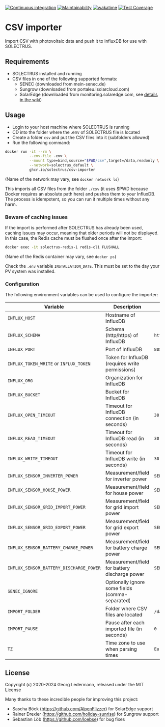 [![Continuous integration](https://github.com/solectrus/csv-importer/actions/workflows/push.yml/badge.svg)](https://github.com/solectrus/csv-importer/actions/workflows/push.yml)
[![Maintainability](https://api.codeclimate.com/v1/badges/22651f8e68e4c3123a39/maintainability)](https://codeclimate.com/github/solectrus/csv-importer/maintainability)
[![wakatime](https://wakatime.com/badge/user/697af4f5-617a-446d-ba58-407e7f3e0243/project/ccfef5d1-6717-4411-9895-69dc32ad5c91.svg)](https://wakatime.com/badge/user/697af4f5-617a-446d-ba58-407e7f3e0243/project/ccfef5d1-6717-4411-9895-69dc32ad5c91)
[![Test Coverage](https://api.codeclimate.com/v1/badges/22651f8e68e4c3123a39/test_coverage)](https://codeclimate.com/github/solectrus/csv-importer/test_coverage)

# CSV importer

Import CSV with photovoltaic data and push it to InfluxDB for use with SOLECTRUS.

## Requirements

- SOLECTRUS installed and running
- CSV files in one of the following supported formats:
  - SENEC (downloaded from mein-senec.de)
  - Sungrow (downloaded from portaleu.isolarcloud.com)
  - SolarEdge (downloaded from monitoring.solaredge.com, see [details in the wiki](https://github.com/solectrus/csv-importer/wiki/SolarEdge))

## Usage

- Login to your host machine where SOLECTRUS is running
- CD into the folder where the .env of SOLECTRUS file is located
- Create a folder `csv` and put the CSV files into it (subfolders allowed)
- Run the following command:

```bash
docker run -it --rm \
           --env-file .env \
           --mount type=bind,source="$PWD/csv",target=/data,readonly \
           --network=solectrus_default \
           ghcr.io/solectrus/csv-importer
```

(Name of the network may vary, see `docker network ls`)

This imports all CSV files from the folder `./csv` (it uses $PWD because Docker requires an absolute path here) and pushes them to your InfluxDB.
The process is idempotent, so you can run it multiple times without any harm.

### Beware of caching issues

If the import is performed after SOLECTRUS has already been used, caching issues may occur, meaning that older periods will not be displayed. In this case, the Redis cache must be flushed once after the import:

```bash
docker exec -it solectrus-redis-1 redis-cli FLUSHALL
```

(Name of the Redis container may vary, see `docker ps`)

Check the `.env` variable `INSTALLATION_DATE`. This must be set to the day your PV system was installed.

### Configuration

The following environment variables can be used to configure the importer:

| Variable                                | Description                                     | Default                  |
| --------------------------------------- | ----------------------------------------------- | ------------------------ |
| `INFLUX_HOST`                           | Hostname of InfluxDB                            |                          |
| `INFLUX_SCHEMA`                         | Schema (http/https) of InfluxDB                 | `http`                   |
| `INFLUX_PORT`                           | Port of InfluxDB                                | `8086`                   |
| `INFLUX_TOKEN_WRITE` or `INFLUX_TOKEN`  | Token for InfluxDB (requires write permissions) |                          |
| `INFLUX_ORG`                            | Organization for InfluxDB                       |                          |
| `INFLUX_BUCKET`                         | Bucket for InfluxDB                             |                          |
| `INFLUX_OPEN_TIMEOUT`                   | Timeout for InfluxDB connection (in seconds)    | `30`                     |
| `INFLUX_READ_TIMEOUT`                   | Timeout for InfluxDB read (in seconds)          | `30`                     |
| `INFLUX_WRITE_TIMEOUT`                  | Timeout for InfluxDB write (in seconds)         | `30`                     |
| `INFLUX_SENSOR_INVERTER_POWER`          | Measurement/field for inverter power            | `SENEC:inverter_power`   |
| `INFLUX_SENSOR_HOUSE_POWER`             | Measurement/field for house power               | `SENEC:house_power`      |
| `INFLUX_SENSOR_GRID_IMPORT_POWER`       | Measurement/field for grid import power         | `SENEC:grid_power_plus`  |
| `INFLUX_SENSOR_GRID_EXPORT_POWER`       | Measurement/field for grid export power         | `SENEC:grid_power_minus` |
| `INFLUX_SENSOR_BATTERY_CHARGE_POWER`    | Measurement/field for battery charge power      | `SENEC:bat_power_plus`   |
| `INFLUX_SENSOR_BATTERY_DISCHARGE_POWER` | Measurement/field for battery discharge power   | `SENEC:bat_power_minus`  |
| `SENEC_IGNORE`                          | Optionally ignore some fields (comma-separated) |                          |
| `IMPORT_FOLDER`                         | Folder where CSV files are located              | `/data`                  |
| `IMPORT_PAUSE`                          | Pause after each imported file (in seconds)     | `0`                      |
| `TZ`                                    | Time zone to use when parsing times             | `Europe/Berlin`          |

## License

Copyright (c) 2020-2024 Georg Ledermann, released under the MIT License

Many thanks to these incredible people for improving this project:

- Sascha Böck (https://github.com/AlpenFlizzer) for SolarEdge support
- Rainer Drexler (https://github.com/holiday-sunrise) for Sungrow support
- Sebastian Löb (https://github.com/loebse) for bug fixes
